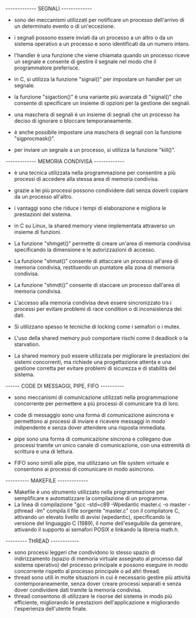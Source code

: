 ------------- SEGNALI -------------


- sono dei meccanismi utilizzati per notificare un processo dell'arrivo di un determinato evento o di un'eccezione.

- i segnali possono essere inviati da un processo a un altro o da un sistema operativo a un processo e sono identificati da un numero intero.

- l'handler è una funzione che viene chiamata quando un processo riceve un segnale e consente di gestire il segnale nel modo che il programmatore preferisce.

- in C, si utilizza la funzione "signal()" per impostare un handler per un segnale.

- la funzione "sigaction()" è una variante più avanzata di "signal()" che consente di specificare un insieme di opzioni per la gestione dei segnali.

- una maschera di segnali è un insieme di segnali che un processo ha deciso di ignorare o bloccare temporaneamente.

- è anche possibile impostare una maschera di segnali con la funzione "sigprocmask()".

- per inviare un segnale a un processo, si utilizza la funzione "kill()".


------------- MEMORIA CONDIVISA -------------


- è una tecnica utilizzata nella programmazione per consentire a più processi di accedere alla stessa area di memoria condivisa.

- grazie a lei più processi possono condividere dati senza doverli copiare da un processo all'altro.

- i vantaggi sono che riduce i tempi di elaborazione e migliora le prestazioni del sistema.

- in C su Linux, la shared memory viene implementata attraverso un insieme di funzioni.

- La funzione "shmget()" permette di creare un'area di memoria condivisa specificando la dimensione e le autorizzazioni di accesso.

- La funzione "shmat()" consente di attaccare un processo all'area di memoria condivisa, restituendo un puntatore alla zona di memoria condivisa.

- La funzione "shmdt()" consente di staccare un processo dall'area di memoria condivisa.

- L'accesso alla memoria condivisa deve essere sincronizzato tra i processi per evitare problemi di race condition o di inconsistenza dei dati.

- Si utilizzano spesso le tecniche di locking come i semafori o i mutex.

- L'uso della shared memory può comportare rischi come il deadlock o la starvation.

- La shared memory può essere utilizzata per migliorare le prestazioni dei sistemi concorrenti, ma richiede una progettazione attenta e una gestione corretta per evitare problemi di sicurezza e di stabilità del sistema.


------ CODE DI MESSAGGI, PIPE, FIFO ----------


- sono meccanismi di comunicazione utilizzati nella programmazione concorrente per permettere a più processi di comunicare tra di loro.

- code di messaggio sono una forma di comunicazione asincrona e permettono ai processi di inviare e ricevere messaggi in modo indipendente e senza dover attendere una risposta immediata.

- pipe sono una forma di comunicazione sincrona e collegano due processi tramite un unico canale di comunicazione, con una estremità di scrittura e una di lettura.

- FIFO sono simili alle pipe, ma utilizzano un file system virtuale e consentono ai processi di comunicare in modo asincrono.

---------- MAKEFILE -------------

- Makefile è uno strumento utilizzato nella programmazione per semplificare e automatizzare la compilazione di un programma.
- La linea di compilazione "gcc -std=c89 -Wpedantic master.c -o master -pthread -lm" compila il file sorgente "master.c" con il compilatore C, attivando un elevato livello di avvisi (wpedantic), specificando la versione del linguaggio C (1989), il nome dell'eseguibile da generare, attivando il supporto ai semafori POSIX e linkando la libreria math.h.

--------- THREAD ------------

- sono processi leggeri che condividono lo stesso spazio di indirizzamento (spazio di memoria virtuale assegnato al processo dal sistema operativo) del processo principale e possono eseguire in modo concorrente rispetto al processo principale o ad altri thread.
- thread sono utili in molte situazioni in cui è necessario gestire più attività contemporaneamente, senza dover creare processi separati e senza dover condividere dati tramite la memoria condivisa.
- thread consentono di utilizzare le risorse del sistema in modo più efficiente, migliorando le prestazioni dell'applicazione e migliorando l'esperienza dell'utente finale.
